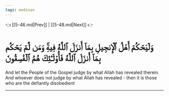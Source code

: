 ```yaml
---
tags: medinan
---
```


👈 [[5-46.md|Prev]] | [[5-48.md|Next]] 👉

# وَلۡيَحۡكُمۡ أَهۡلُ ٱلۡإِنجِيلِ بِمَآ أَنزَلَ ٱللَّهُ فِيهِۚ وَمَن لَّمۡ يَحۡكُم بِمَآ أَنزَلَ ٱللَّهُ فَأُوْلَـٰٓئِكَ هُمُ ٱلۡفَٰسِقُونَ

And let the People of the Gospel judge by what Allah has revealed therein. And whoever does not judge by what Allah has revealed - then it is those who are the defiantly disobedient

---

